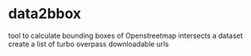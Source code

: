 # data2bbox
tool to calculate bounding boxes of Openstreetmap intersects a dataset
create a list of turbo overpass downloadable urls
